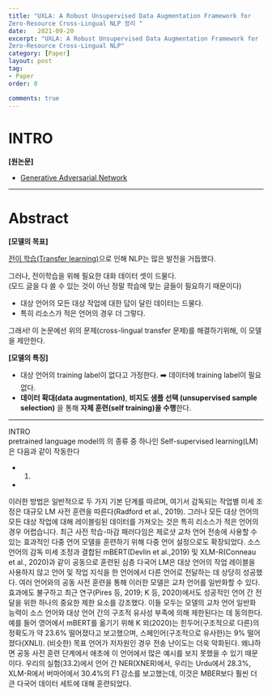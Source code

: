 ```yaml
---
title: "UXLA: A Robust Unsupervised Data Augmentation Framework for
Zero-Resource Cross-Lingual NLP 정리 "
date:   2021-09-20
excerpt: "UXLA: A Robust Unsupervised Data Augmentation Framework for
Zero-Resource Cross-Lingual NLP" 
category: [Paper]
layout: post
tag:
- Paper
order: 0

comments: true
---
```


# INTRO

**[원논문]**      
* [Generative Adversarial Network](https://aclanthology.org/2021.acl-long.154.pdf)     



 
----


# Abstract

**[모델의 목표]**   

[전이 학습(Transfer learning)](https://yerimoh.github.io/DL12/)으로 인해 NLP는 많은 발전을 거듭했다.

그러나, 전이학습을 위해 필요한 대화 데이터 셋이 드물다.      
(모드 글을 다 쓸 수 있는 것이 아닌 정말 학습에 맞는 글들이 필요하기 때문이다)       
* 대상 언어의 모든 대상 작업에 대한 답이 달린 데이터는 드물다.     
* 특히 리소스가 적은 언어의 경우 더 그렇다.    


그래서! 이 논문에선 위의 문제(cross-lingual transfer 문제)를 해결하기위해, 이 모델을 제안한다.        




**[모델의 특징]**       
* 대상 언어의  training label이 없다고 가정한다. ➡️ 데이터에  training label이 필요 없다.      
* **데이터 확대(data augmentation)**, **비지도 샘플 선택 (unsupervised sample selection)** 을 통해 **자체 훈련(self training)을 수행**한다.           





--------


 INTRO  
pretrained language model의 의 종류 중 하나인 Self-supervised learning(LM)은 다음과 같이 작동한다      
* 1) 
*



이러한 방법은 일반적으로 두 가지 기본 단계를 따르며, 여기서 감독되는 작업별 미세 조정은 대규모 LM 사전 훈련을 따른다(Radford et al., 2019). 그러나 모든 대상 언어의 모든 대상 작업에 대해 레이블링된 데이터를 가져오는 것은 특히 리소스가 적은 언어의 경우 어렵습니다.
최근 사전 학습-마감 패러다임은 제로샷 교차 언어 전송에 사용할 수 있는 효과적인 다중 언어 모델을 훈련하기 위해 다중 언어 설정으로도 확장되었다. 소스 언어의 감독 미세 조정과 결합된 mBERT(Devlin et al.,2019) 및 XLM-R(Conneau et al., 2020)과 같이 공동으로 훈련된 심층 다국어 LM은 대상 언어의 작업 레이블을 사용하지 않고 언어 및 작업 지식을 한 언어에서 다른 언어로 전달하는 데 상당히 성공했다.
여러 언어와의 공동 사전 훈련을 통해 이러한 모델은 교차 언어를 일반화할 수 있다.
효과에도 불구하고 최근 연구(Pires 등, 2019; K 등, 2020)에서도 성공적인 언어 간 전달을 위한 하나의 중요한 제한 요소를 강조했다. 이들 모두는 모델의 교차 언어 일반화 능력이 소스 언어와 대상 언어 간의 구조적 유사성 부족에 의해 제한된다는 데 동의한다. 예를 들어 영어에서 mBERT를 옮기기 위해 K 외(2020)는 힌두어(구조적으로 다른)의 정확도가 약 23.6% 떨어졌다고 보고했으며, 스페인어(구조적으로 유사한)는 9% 떨어졌다(XNLI). (비슷한) 목표 언어가 저자원인 경우 전송 난이도는 더욱 악화된다. 왜냐하면 공동 사전 훈련 단계에서 애초에 이 언어에서 많은 예시를 보지 못했을 수 있기 때문이다. 우리의 실험(33.2)에서 언어 간 NER(XNER)에서, 우리는 Urdu에서 28.3%, XLM-R에서 버마어에서 30.4%의 F1 감소를 보고했는데, 이것은 MBER보다 훨씬 더 큰 다국어 데이터 세트에 대해 훈련되었다.





